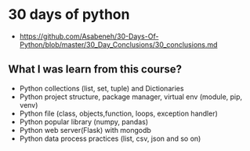 # 30 days of python
- https://github.com/Asabeneh/30-Days-Of-Python/blob/master/30_Day_Conclusions/30_conclusions.md

## What I was learn from this course?
- Python collections (list, set, tuple) and Dictionaries 
- Python project structure, package manager, virtual env (module, pip, venv)
- Python file (class, objects,function, loops, exception handler)
- Python popular library (numpy, pandas)
- Python web server(Flask) with mongodb
- Python data process practices (list, csv, json and so on)